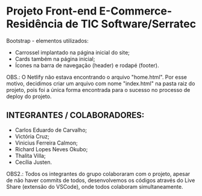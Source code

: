 # Projeto Front-end E-Commerce- Residência de TIC Software/Serratec 

Bootstrap - elementos utilizados:
- Carrossel implantado na página inicial do site;
- Cards também na página inicial;
- Ícones na barra de navegação (header) e rodapé (footer).

OBS.: O Netlify não estava encontrando o arquivo "home.html". Por esse motivo, decidimos criar um arquivo com nome "index.html" na pasta raiz do projeto, pois foi a única forma encontrada para o sucesso no processo de deploy do projeto.

## INTEGRANTES / COLABORADORES:

- Carlos Eduardo de Carvalho;
- Victória Cruz;
- Vinicius Ferreira Calmon;
- Richard Lopes Neves Okubo;
- Thalita Villa;
- Cecília Justen.

OBS2.: Todos os integrantes do grupo colaboraram com o projeto, apesar de não haver commits de todos, desenvolvemos os códigos através do Live Share (extensão do VSCode), onde todos colaboram simultaneamente.
